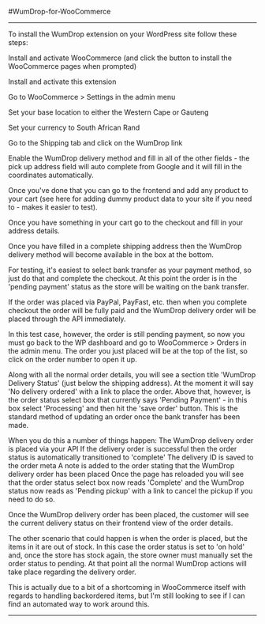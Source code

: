 #WumDrop-for-WooCommerce
__________________________________________________________________________________________
To install the WumDrop extension on your WordPress site follow these steps:

Install and activate WooCommerce (and click the button to install the WooCommerce pages when prompted)

Install and activate this extension

Go to WooCommerce > Settings in the admin menu

Set your base location to either the Western Cape or Gauteng

Set your currency to South African Rand

Go to the Shipping tab and click on the WumDrop link

Enable the WumDrop delivery method and fill in all of the other fields - the pick up address field will auto complete from Google and it will fill in the coordinates automatically.

Once you've done that you can go to the frontend and add any product to your cart (see here for adding dummy product data to your site if you need to - makes it easier to test). 

Once you have something in your cart go to the checkout and fill in your address details. 

Once you have filled in a complete shipping address then the WumDrop delivery method will become available in the box at the bottom.

For testing, it's easiest to select bank transfer as your payment method, so just do that and complete the checkout. At this point the order is in the 'pending payment' status as the store will be waiting on the bank transfer.

If the order was placed via PayPal, PayFast, etc. then when you complete checkout the order will be fully paid and the WumDrop delivery order will be placed through the API immediately.

In this test case, however, the order is still pending payment, so now you must go back to the WP dashboard and go to WooCommerce > Orders in the admin menu. The order you just placed will be at the top of the list, so click on the order number to open it up.

Along with all the normal order details, you will see a section title 'WumDrop Delivery Status' (just below the shipping address). At the moment it will say 'No delivery ordered' with a link to place the order. Above that, however, is the order status select box that currently says 'Pending Payment' - in this box select 'Processing' and then hit the 'save order' button. This is the standard method of updating an order once the bank transfer has been made.

When you do this a number of things happen:
The WumDrop delivery order is placed via your API
If the delivery order is successful then the order status is automatically transitioned to 'complete'
The delivery ID is saved to the order meta
A note is added to the order stating that the WumDrop delivery order has been placed
Once the page has reloaded you will see that the order status select box now reads 'Complete' and the WumDrop status now reads as 'Pending pickup' with a link to cancel the pickup if you need to do so.

Once the WumDrop delivery order has been placed, the customer will see the current delivery status on their frontend view of the order details.

The other scenario that could happen is when the order is placed, but the items in it are out of stock. In this case the order status is set to 'on hold' and, once the store has stock again, the store owner must manually set the order status to pending. At that point all the normal WumDrop actions will take place regarding the delivery order.

This is actually due to a bit of a shortcoming in WooCommerce itself with regards to handling backordered items, but I'm still looking to see if I can find an automated way to work around this.

__________________________________________________________________________________________
